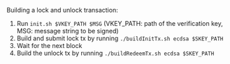 Building a lock and unlock transaction:

1. Run `init.sh $VKEY_PATH $MSG` (VKEY_PATH: path of the verification key, MSG: message string to be signed)
2. Build and submit lock tx by running `./buildInitTx.sh ecdsa $SKEY_PATH `
3. Wait for the next block
4. Build the unlock tx by running `./buildRedeemTx.sh ecdsa $SKEY_PATH`
